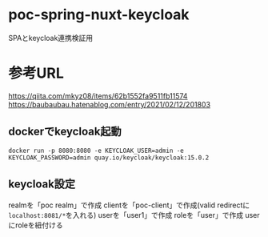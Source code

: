 # poc-spring-nuxt-keycloak
SPAとkeycloak連携検証用

# 参考URL
https://qiita.com/mkyz08/items/62b1552fa9511fb11574
https://baubaubau.hatenablog.com/entry/2021/02/12/201803

## dockerでkeycloak起動
`docker run -p 8080:8080 -e KEYCLOAK_USER=admin -e KEYCLOAK_PASSWORD=admin quay.io/keycloak/keycloak:15.0.2`

## keycloak設定
realmを「poc realm」で作成
clientを「poc-client」で作成(valid redirectに`localhost:8081/*`を入れる)
userを「user1」で作成
roleを「user」で作成
userにroleを紐付ける
